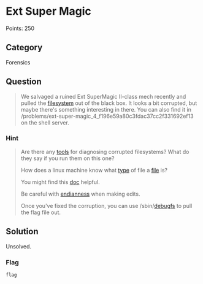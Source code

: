 # Ext Super Magic
Points: 250

## Category
Forensics

## Question
>We salvaged a ruined Ext SuperMagic II-class mech recently and pulled the [filesystem](files/ext-super-magic.img) out of the black box. It looks a bit corrupted, but maybe there's something interesting in there. You can also find it in /problems/ext-super-magic_4_f196e59a80c3fdac37cc2f331692ef13 on the shell server. 

### Hint
>Are there any [tools](https://en.wikipedia.org/wiki/Fsck) for diagnosing corrupted filesystems? What do they say if you run them on this one?
>
>How does a linux machine know what [type](https://www.garykessler.net/library/file_sigs.html) of file a [file](https://linux.die.net/man/1/file) is?
>
>You might find this [doc](http://www.nongnu.org/ext2-doc/ext2.html) helpful.
>
>Be careful with [endianness](https://en.wikipedia.org/wiki/Endianness) when making edits.
>
>Once you've fixed the corruption, you can use /sbin/[debugfs](https://linux.die.net/man/8/debugfs) to pull the flag file out.

## Solution
Unsolved.

### Flag
`flag`

